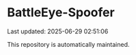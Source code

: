# BattleEye-Spoofer

Last updated: 2025-06-29 02:51:06

This repository is automatically maintained.
